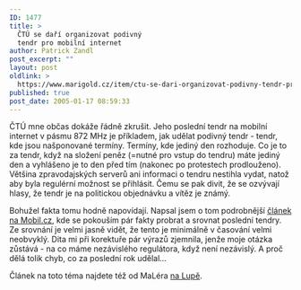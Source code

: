 ```yaml
---
ID: 1477
title: >
  ČTÚ se daří organizovat podivný
  tendr pro mobilní internet
author: Patrick Zandl
post_excerpt: ""
layout: post
oldlink: >
  https://www.marigold.cz/item/ctu-se-dari-organizovat-podivny-tendr-pro-mobilni-internet
published: true
post_date: 2005-01-17 08:59:33
---
```

<p>ČTÚ mne občas dokáže řádně zkrušit. Jeho poslední tendr na mobilní internet v pásmu 872 MHz je příkladem, jak udělat podivný tendr - tendr, kde jsou našponované termíny. Termíny, kde jediný den rozhoduje. Co je to za tendr, když na složení peněz (=nutné pro vstup do tendru) máte jediný den a vyhlášeno je to den před tím (nakonec po protestech prodlouženo). Většina zpravodajských serverů ani informaci o tendru nestihla vydat, natož aby byla regulérní možnost se přihlásit. Čemu se pak divit, že se ozvývají hlasy, že tendr je na politickou objednávku a vítěz je známý. </p>

<p>Bohužel fakta tomu hodně napovídají. Napsal jsem o tom podrobnější <a href="http://mobil.idnes.cz/mob_operatori.asp?r=mob_operatori&amp;c=A050116_200202_mob_operatori_zan">článek na Mobil.cz</a>, kde se pokouším pár fakty probrat a srovnat poslední tendry. Ze srovnání je velmi jasně vidět, že tento je minimálně v časování velmi neobvyklý. Dita mi při korektuře pár výrazů zjemnila, jenže moje otázka zůstává - na co máme nezávislého regulátora, když není nezávislý. A proč dělá tolik chyb, co za poslední rok udělal&#8230;</p>

<p>Článek na toto téma najdete též od MaLéra <a href="http://www.lupa.cz/clanek.php3?show=3898">na Lupě</a>.
</p>
